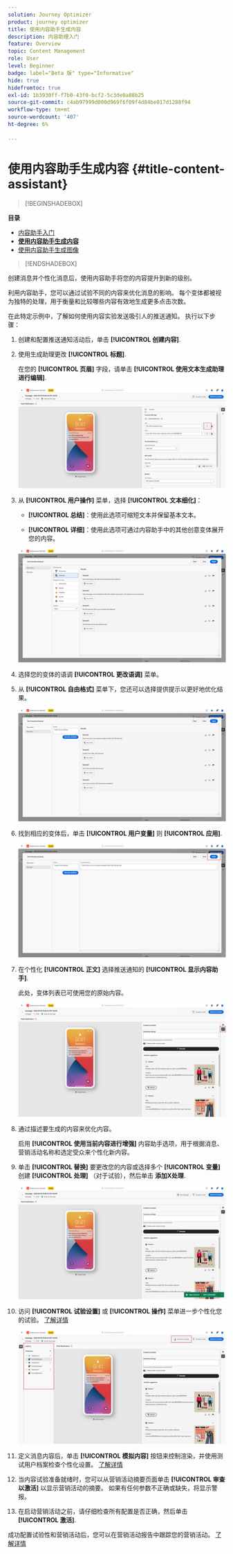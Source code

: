 ```yaml
---
solution: Journey Optimizer
product: journey optimizer
title: 使用内容助手生成内容
description: 内容助理入门
feature: Overview
topic: Content Management
role: User
level: Beginner
badge: label="Beta 版" type="Informative"
hide: true
hidefromtoc: true
exl-id: 1b3930ff-f7b0-43f0-bcf2-5c3de0a88b25
source-git-commit: c4ab97999d000d969f6f09f4d84be017d1288f94
workflow-type: tm+mt
source-wordcount: '407'
ht-degree: 6%

---
```


# 使用内容助手生成内容 {#title-content-assistant}

>[!BEGINSHADEBOX]

**目录**

* [内容助手入门](gs-generative.md)
* **[使用内容助手生成内容](generative-content.md)**
* [使用内容助手生成图像](generative-image.md)

>[!ENDSHADEBOX]

创建消息并个性化消息后，使用内容助手将您的内容提升到新的级别。

利用内容助手，您可以通过试验不同的内容来优化消息的影响。 每个变体都被视为独特的处理，用于衡量和比较哪些内容有效地生成更多点击次数。

在此特定示例中，了解如何使用内容实验发送吸引人的推送通知。 执行以下步骤：

1. 创建和配置推送通知活动后，单击 **[!UICONTROL 创建内容]**.

1. 使用生成助理更改 **[!UICONTROL 标题]**.

   在您的 **[!UICONTROL 页眉]** 字段，请单击 **[!UICONTROL 使用文本生成助理进行编辑]**.

   ![](assets/gen-ai-title-1.png)

1. 从 **[!UICONTROL 用户操作]** 菜单，选择 **[!UICONTROL 文本细化]**：

   * **[!UICONTROL 总结]**：使用此选项可缩短文本并保留基本文本。

   * **[!UICONTROL 详细]**：使用此选项可通过内容助手中的其他创意变体展开您的内容。

   ![](assets/gen-ai-title-2.png)

1. 选择您的变体的语调 **[!UICONTROL 更改语调]** 菜单。

1. 从 **[!UICONTROL 自由格式]** 菜单下，您还可以选择提供提示以更好地优化结果。

   ![](assets/gen-ai-title-3.png)

1. 找到相应的变体后，单击 **[!UICONTROL 用户变量]** 则 **[!UICONTROL 应用]**.

   ![](assets/gen-ai-title-4.png)

1. 在个性化 **[!UICONTROL 正文]** 选择推送通知的 **[!UICONTROL 显示内容助手]**.

   此处，变体列表已可使用您的原始内容。

   ![](assets/gen-ai-title-5.png)

1. 通过描述要生成的内容来优化内容。

   启用 **[!UICONTROL 使用当前内容进行增强]** 内容助手选项，用于根据消息、营销活动名称和选定受众来个性化新内容。

1. 单击 **[!UICONTROL 替换]** 要更改您的内容或选择多个 **[!UICONTROL 变量]** 创建 **[!UICONTROL 处理]** （对于试验），然后单击 **添加X处理**.

   ![](assets/gen-ai-title-6.png)

1. 访问 **[!UICONTROL 试验设置]** 或 **[!UICONTROL 操作]** 菜单进一步个性化您的试验。 [了解详情](../campaigns/content-experiment.md)

   ![](assets/gen-ai-title-7.png)

1. 定义消息内容后，单击 **[!UICONTROL 模拟内容]** 按钮来控制渲染，并使用测试用户档案检查个性化设置。 [了解详情](../email/preview.md)

1. 当内容试验准备就绪时，您可以从营销活动摘要页面单击 **[!UICONTROL 审查以激活]** 以显示营销活动的摘要。 如果有任何参数不正确或缺失，将显示警报。

1. 在启动营销活动之前，请仔细检查所有配置是否正确，然后单击 **[!UICONTROL 激活]**.

成功配置试验性和营销活动后，您可以在营销活动报告中跟踪您的营销活动。 [了解详情](../reports/campaign-global-report.md#experimentation-report)

